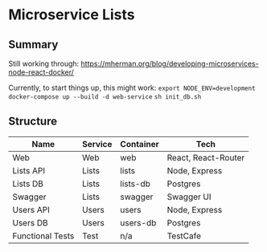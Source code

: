 # Microservice Lists

## Summary
Still working through:
https://mherman.org/blog/developing-microservices-node-react-docker/

Currently, to start things up, this might work:
`export NODE_ENV=development`
`docker-compose up --build -d web-service`
`sh init_db.sh`

## Structure
| Name            | Service| Container| Tech                 |
|-----------------|--------|----------|----------------------|
| Web             | Web    | web      | React, React-Router  |
| Lists API       | Lists  | lists    | Node, Express        |
| Lists DB        | Lists  | lists-db | Postgres             |
| Swagger         | Lists  | swagger  | Swagger UI           |
| Users API       | Users  | users    | Node, Express        |
| Users DB        | Users  | users-db | Postgres             |
| Functional Tests| Test   | n/a      | TestCafe             |

